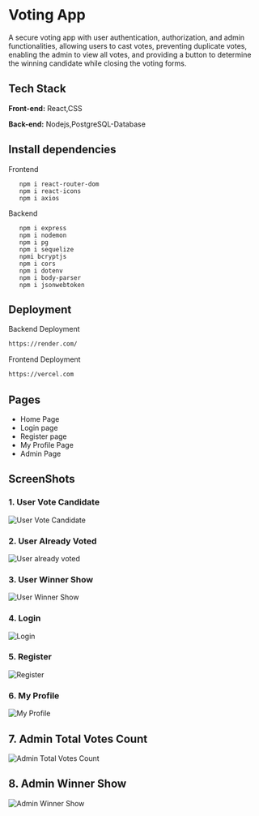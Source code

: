 # Voting App

A secure voting app with user authentication, authorization, and admin functionalities, allowing users to cast votes, preventing duplicate votes, enabling the admin to view all votes, and providing a button to determine the winning candidate while closing the voting forms.

## Tech Stack

**Front-end:** React,CSS

**Back-end:** Nodejs,PostgreSQL-Database

## Install dependencies

 Frontend
```
   npm i react-router-dom
   npm i react-icons
   npm i axios
```
 Backend
```
   npm i express
   npm i nodemon
   npm i pg
   npm i sequelize
   npmi bcryptjs
   npm i cors
   npm i dotenv
   npm i body-parser
   npm i jsonwebtoken
```
## Deployment

Backend Deployment
```bash
https://render.com/
```
Frontend Deployment
```bash
https://vercel.com
```

## Pages

-   Home Page
-   Login page
-   Register page
-   My Profile Page
-   Admin Page

## ScreenShots
### 1. User Vote Candidate
![User Vote Candidate](https://github.com/nitinkondhari03/Voting_App/assets/107460712/8fede8e7-0ad6-4cb0-b8c4-6b742ec21b05)

### 2. User Already Voted
![User already voted](https://github.com/nitinkondhari03/Voting_App/assets/107460712/77121e92-c463-4ad3-9f70-0999a2832d7e)

### 3. User Winner Show
![User Winner Show](https://github.com/nitinkondhari03/Voting_App/assets/107460712/e734e517-c977-4e80-a107-088e1691158d)

### 4. Login
![Login](https://github.com/nitinkondhari03/Voting_App/assets/107460712/15114fd4-c277-4764-acbe-2ecb7b12fe22)

### 5. Register
![Register](https://github.com/nitinkondhari03/Voting_App/assets/107460712/00df7d57-85b0-4909-a07f-f200dec9aa78)

### 6. My Profile
![My Profile](https://github.com/nitinkondhari03/Voting_App/assets/107460712/a5825549-b019-4724-8011-5466776e3f00)

## 7. Admin Total Votes Count
![Admin Total Votes Count](https://github.com/nitinkondhari03/Voting_App/assets/107460712/045fbdf1-8e4d-4372-9666-4bbd942b9d59)

## 8. Admin Winner Show 
![Admin Winner Show ](https://github.com/nitinkondhari03/Voting_App/assets/107460712/f6ec8647-8531-4232-bfa2-4594f26033a2)

